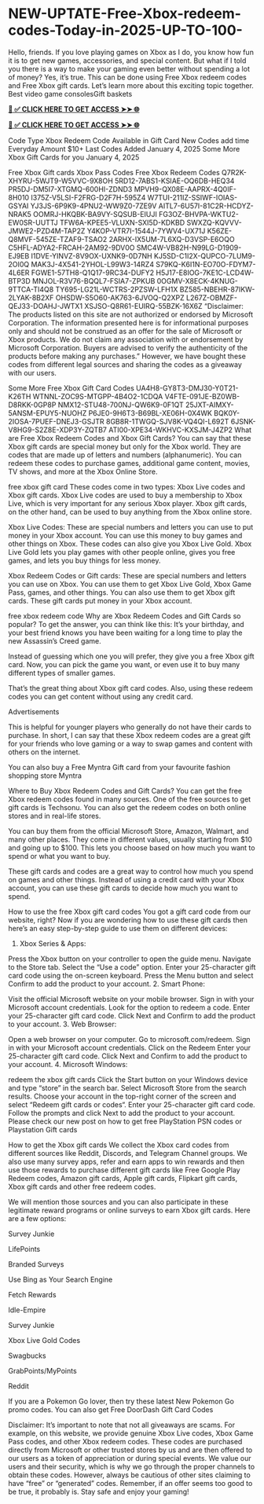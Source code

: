 # NEW-UPTATE-Free-Xbox-redeem-codes-Today-in-2025-UP-TO-100-
Hello, friends. If you love playing  games on Xbox as I do, you know how fun it is to get new games, accessories, and special content. But what if I told you there is a way to make your gaming even better without spending a lot of money? Yes, it’s true. This can be done using Free Xbox redeem codes and Free Xbox  gift cards. Let’s learn more about this exciting topic together. Best video game consolesGift baskets


**[📌 ✅ CLICK HERE TO GET ACCESS ➤➤ 🌐](https://newmegadeals.xyz/xbox-giftcard/)**


**[📌 ✅ CLICK HERE TO GET ACCESS ➤➤ 🌐](https://newmegadeals.xyz/xbox-giftcard/)**



Code Type	Xbox Redeem Code
Available in	Gift Card
New Codes add time	Everyday
Amount	$10+
Last Codes Added	January 4, 2025
Some More Xbox Gift Cards for you
January 4, 2025

Free Xbox Gift cards	Xbox Pass Codes	Free Xbox Redeem Codes
Q7R2K-XHYRU-5WJT9-W5VVC-9X8OH	5RD12-7ABS1-KSIAE-OQ6DB-HEQ34	PR5DJ-DM5I7-XTGMQ-600HI-ZDND3
MPVH9-QX08E-AAPRX-4Q0IF-8H010	I375Z-V5LSI-F2FRG-D2F7H-595Z4	W7TUI-211IZ-SSIWF-IOIAS-GSYAI
YJ3JS-6P9K9-4PNU2-WW9Z0-7ZE9V	AITL7-6U57I-81C2R-HCDYZ-NRAK5	OOMRJ-HKQBK-BA9VY-SQSUB-EIUJI
FG3OZ-BHVPA-WKTU2-EW0SR-UUTTJ	TFW6A-KPEE5-VLUXN-SXI5D-KDKBD	SWXZQ-KQVVV-JMWE2-PZD4M-TAP2Z
Y4KOP-VTR7I-1544J-7YWV4-UX71J	K56ZE-Q8MVF-545ZE-TZAF9-TSAO2	2ARHX-IX5UM-7L6XQ-D3VSP-E6OQO
C5HFL-ADYA2-FRCAH-2AM92-9DV0O	SMC4W-VB82H-N99LG-D1909-EJ9EB	I1DVE-YINVZ-8V9OX-UXNK9-0D7NH
KJ5SD-C1I2X-QUPCO-7LUM9-2OI0Q	MAK3J-4X541-2YHOL-L99W3-14RZ4	S79KQ-K6I1N-EO70O-FDYM7-4L6ER
FGWE1-57TH8-Q1Q17-9RC34-DUFY2	H5J17-E8IOG-7KE1C-LCD4W-BTP3D	MNJOL-R3V76-BQQL7-FSIA7-ZPKUB
0OGMV-X8ECK-4KNUG-9TTCA-TI4Q8	TY695-LG21L-WCTRS-2PZSW-LFH1X	BZ585-NBEHR-87IKW-2LYAK-8B2XF
OHSDW-S5O60-AK763-6JVOQ-Q2XPZ	L267Z-OBMZF-QEJ33-DOAHJ-JWTX1	XSJSO-Q8R61-EUIRQ-55BZK-16X6Z
“Disclaimer: The products listed on this site are not authorized or endorsed by Microsoft Corporation. The information presented here is for informational purposes only and should not be construed as an offer for the sale of Microsoft or Xbox products. We do not claim any association with or endorsement by Microsoft Corporation. Buyers are advised to verify the authenticity of the products before making any purchases.” However, we have bought these codes from different legal sources and sharing the codes as a giveaway with our users.

Some More Free Xbox Gift Card Codes
UA4H8-GY8T3-DMJ30-Y0T21-K26TH
WTNNL-ZOC9S-MTGPP-4B4O2-1CDQA
V4FTE-091JE-BZ0WB-D8RKK-0GP8P
NMX12-STU48-700NJ-QW6K9-0F1QT
25JXT-AIMXY-5ANSM-EPUY5-NUOHZ
P6JE0-9H6T3-B69BL-XE06H-0X4WK
BQK0Y-2IOSA-7PUEF-DNEJ3-GSJTR
8GB8R-1TWGQ-SJV8K-VQ4QI-L692T
6JSNK-V8HG9-S2Z8E-XDP3Y-ZQTB7
ATI00-XPE34-WKHVC-KXSJM-J4ZP2
What are Free Xbox Redeem Codes and Xbox Gift Cards?
You can say that these Xbox gift cards are special money but only for the Xbox world. They are codes that are made up of letters and numbers (alphanumeric). You can redeem these codes to purchase games, additional game content, movies, TV shows, and more at the Xbox Online Store.

free xbox gift card
These codes come in two types: Xbox Live codes and Xbox gift cards. Xbox Live codes are used to buy a membership to Xbox Live, which is very important for any serious Xbox player. Xbox gift cards, on the other hand, can be used to buy anything from the Xbox online store.

Xbox Live Codes: These are special numbers and letters you can use to put money in your Xbox account. You can use this money to buy games and other things on Xbox. These codes can also give you Xbox Live Gold. Xbox Live Gold lets you play games with other people online, gives you free games, and lets you buy things for less money.

Xbox Redeem Codes or Gift cards: These are special numbers and letters you can use on Xbox. You can use them to get Xbox Live Gold, Xbox Game Pass, games, and other things. You can also use them to get Xbox gift cards. These gift cards put money in your Xbox account.

free xbox redeem code
Why are Xbox Redeem Codes and Gift Cards so popular?
To get the answer, you can think like this: It’s your birthday, and your best friend knows you have been waiting for a long time to play the new Assassin’s Creed game.

Instead of guessing which one you will prefer, they give you a free Xbox  gift card. Now, you can pick the game you want, or even use it to buy many different types of smaller games.

That’s the great thing about Xbox gift card codes. Also, using these redeem codes you can get content without using any credit card.

Advertisements

This is helpful for younger players who generally do not have their cards to purchase. In short, I can say that these Xbox redeem codes are a great gift for your friends who love gaming or a way to swap  games and content with others on the internet.

You can also buy a Free Myntra Gift card from your favourite fashion shopping store Myntra

Where to Buy Xbox Redeem Codes and Gift Cards?
You can get the free Xbox redeem codes found in many sources. One of the free sources to get gift cards is Techsonu. You can also get the redeem codes on both online stores and in real-life stores.

You can buy them from the official Microsoft Store, Amazon, Walmart, and many other places. They come in different values, usually starting from $10 and going up to $100. This lets you choose based on how much you want to spend or what you want to buy.

These gift cards and codes are a great way to control how much you spend on games and other things. Instead of using a credit card with your Xbox account, you can use these gift cards to decide how much you want to spend.

How to use the free Xbox gift card codes
You got a gift card code from our website, right? Now if you are wondering how to use these gift cards then here’s an easy step-by-step guide to use them on different devices:

1. Xbox Series & Apps:

Press the Xbox button on your controller to open the guide menu.
Navigate to the Store tab.
Select the “Use a code” option.
Enter your 25-character gift card code using the on-screen keyboard.
Press the Menu button and select Confirm to add the product to your account.
2. Smart Phone:

Visit the official Microsoft website on your mobile browser.
Sign in with your Microsoft account credentials.
Look for the option to redeem a code.
Enter your 25-character gift card code.
Click Next and Confirm to add the product to your account.
3. Web Browser:

Open a web browser on your computer.
Go to microsoft.com/redeem.
Sign in with your Microsoft account credentials.
Click on the Redeem
Enter your 25-character gift card code.
Click Next and Confirm to add the product to your account.
4. Microsoft Windows:

redeem the xbox gift cards
Click the Start button on your Windows device and type “store” in the search bar.
Select Microsoft Store from the search results.
Choose your account in the top-right corner of the screen and select “Redeem gift cards or codes“.
Enter your 25-character gift card code.
Follow the prompts and click Next to add the product to your account.
Please check our new post on how to get free PlayStation PSN codes or Playstation  Gift cards

How to get the Xbox gift cards
We collect the Xbox card codes from different sources like Reddit, Discords, and Telegram Channel groups. We also use many survey apps, refer and earn apps to win rewards and then use those rewards to purchase different gift cards like Free Google Play Redeem codes, Amazon gift cards, Apple gift cards, Flipkart gift cards, Xbox gift cards and other free redeem codes.

We will mention those sources and you can also participate in these legitimate reward programs or online surveys to earn Xbox gift cards. Here are a few options:

Survey Junkie

LifePoints

Branded Surveys

Use Bing as Your Search Engine

Fetch Rewards

Idle-Empire

Survey Junkie

 Xbox Live Gold Codes

Swagbucks

GrabPoints/MyPoints

Reddit

If you are a Pokemon Go lover, then try these latest New Pokemon Go promo codes. You can also get Free DoorDash Gift Card Codes

Disclaimer: It’s important to note that not all giveaways are scams. For example, on this website, we provide genuine Xbox Live codes, Xbox Game Pass codes, and other Xbox redeem codes. These codes are purchased directly from Microsoft or other trusted stores by us and are then offered to our users as a token of appreciation or during special events. We value our users and their security, which is why we go through the proper channels to obtain these codes. However, always be cautious of other sites claiming to have “free” or “generated” codes. Remember, if an offer seems too good to be true, it probably is. Stay safe and enjoy your gaming!
